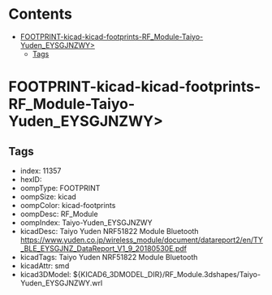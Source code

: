 



Contents
========

* [FOOTPRINT-kicad-kicad-footprints-RF_Module-Taiyo-Yuden_EYSGJNZWY>](#footprint-kicad-kicad-footprints-rf_module-taiyo-yuden_eysgjnzwy)
	* [Tags](#tags)

# FOOTPRINT-kicad-kicad-footprints-RF_Module-Taiyo-Yuden_EYSGJNZWY>

## Tags

- index: 11357
- hexID: 
- oompType: FOOTPRINT
- oompSize: kicad
- oompColor: kicad-footprints
- oompDesc: RF_Module
- oompIndex: Taiyo-Yuden_EYSGJNZWY
- kicadDesc: Taiyo Yuden NRF51822 Module Bluetooth https://www.yuden.co.jp/wireless_module/document/datareport2/en/TY_BLE_EYSGJNZ_DataReport_V1_9_20180530E.pdf
- kicadTags: Taiyo Yuden NRF51822 Module Bluetooth
- kicadAttr: smd
- kicad3DModel: ${KICAD6_3DMODEL_DIR}/RF_Module.3dshapes/Taiyo-Yuden_EYSGJNZWY.wrl

